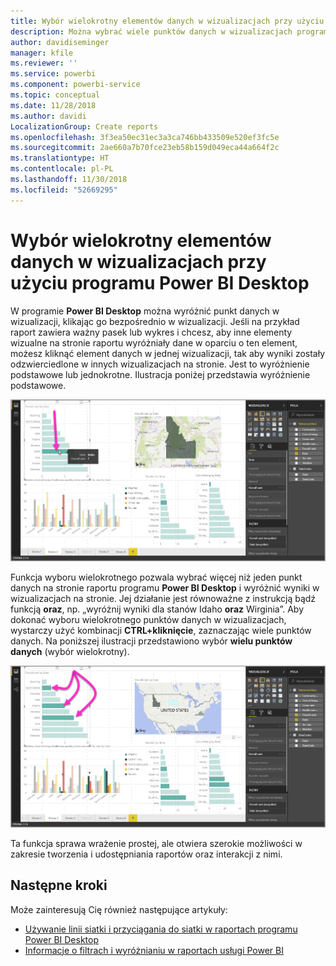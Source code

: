 ```yaml
---
title: Wybór wielokrotny elementów danych w wizualizacjach przy użyciu programu Power BI Desktop
description: Można wybrać wiele punktów danych w wizualizacjach programu Power BI Desktop przy użyciu prostej kombinacji CTRL+kliknięcie.
author: davidiseminger
manager: kfile
ms.reviewer: ''
ms.service: powerbi
ms.component: powerbi-service
ms.topic: conceptual
ms.date: 11/28/2018
ms.author: davidi
LocalizationGroup: Create reports
ms.openlocfilehash: 3f3ea50ec31ec3a3ca746bb433509e520ef3fc5e
ms.sourcegitcommit: 2ae660a7b70fce23eb58b159d049eca44a664f2c
ms.translationtype: HT
ms.contentlocale: pl-PL
ms.lasthandoff: 11/30/2018
ms.locfileid: "52669295"
---
```

# <a name="multi-select-data-elements-in-visuals-using-power-bi-desktop"></a>Wybór wielokrotny elementów danych w wizualizacjach przy użyciu programu Power BI Desktop

W programie **Power BI Desktop** można wyróżnić punkt danych w wizualizacji, klikając go bezpośrednio w wizualizacji. Jeśli na przykład raport zawiera ważny pasek lub wykres i chcesz, aby inne elementy wizualne na stronie raportu wyróżniały dane w oparciu o ten element, możesz kliknąć element danych w jednej wizualizacji, tak aby wyniki zostały odzwierciedlone w innych wizualizacjach na stronie. Jest to wyróżnienie podstawowe lub jednokrotne. Ilustracja poniżej przedstawia wyróżnienie podstawowe. 

![](media/desktop-multi-select/multi-select_01.png)

Funkcja wyboru wielokrotnego pozwala wybrać więcej niż jeden punkt danych na stronie raportu programu **Power BI Desktop** i wyróżnić wyniki w wizualizacjach na stronie. Jej działanie jest równoważne z instrukcją bądź funkcją **oraz**, np. „wyróżnij wyniki dla stanów Idaho **oraz** Wirginia”. Aby dokonać wyboru wielokrotnego punktów danych w wizualizacjach, wystarczy użyć kombinacji **CTRL+kliknięcie**, zaznaczając wiele punktów danych. Na poniższej ilustracji przedstawiono wybór **wielu punktów danych** (wybór wielokrotny).

![](media/desktop-multi-select/multi-select_02.png)

Ta funkcja sprawa wrażenie prostej, ale otwiera szerokie możliwości w zakresie tworzenia i udostępniania raportów oraz interakcji z nimi. 

## <a name="next-steps"></a>Następne kroki

Może zainteresują Cię również następujące artykuły:

* [Używanie linii siatki i przyciągania do siatki w raportach programu Power BI Desktop](desktop-gridlines-snap-to-grid.md)
* [Informacje o filtrach i wyróżnianiu w raportach usługi Power BI](power-bi-reports-filters-and-highlighting.md)

